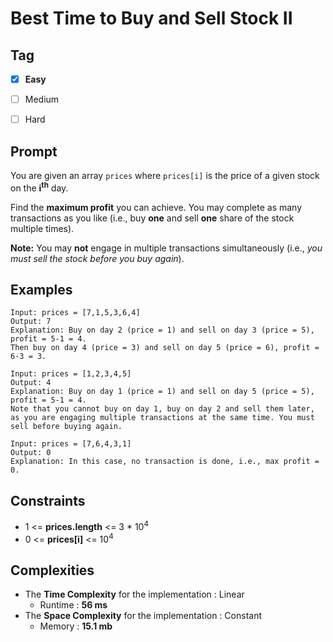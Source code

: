 # Best Time to Buy and Sell Stock II
## Tag
- [x] **Easy**
- [ ] Medium  
- [ ] Hard 
  

## Prompt
You are given an array `prices` where `prices[i]` is the price of a given stock on the **i<sup>th</sup>** day.  
  
Find the **maximum profit** you can achieve. You may complete as many transactions as you like (i.e., buy **one** and sell **one** share of the stock multiple times).  
  
**Note:** You may **not** engage in multiple transactions simultaneously (i.e., *you must sell the stock before you buy again*).  
  
## Examples
```
Input: prices = [7,1,5,3,6,4]
Output: 7
Explanation: Buy on day 2 (price = 1) and sell on day 3 (price = 5), profit = 5-1 = 4.
Then buy on day 4 (price = 3) and sell on day 5 (price = 6), profit = 6-3 = 3.
```
```
Input: prices = [1,2,3,4,5]
Output: 4
Explanation: Buy on day 1 (price = 1) and sell on day 5 (price = 5), profit = 5-1 = 4.
Note that you cannot buy on day 1, buy on day 2 and sell them later, as you are engaging multiple transactions at the same time. You must sell before buying again.
```
```
Input: prices = [7,6,4,3,1]
Output: 0
Explanation: In this case, no transaction is done, i.e., max profit = 0.
```
  
## Constraints
* 1 <= **prices.length** <= 3 * 10<sup>4</sup>
* 0 <= **prices[i]** <= 10<sup>4</sup>
  
## Complexities
* The **Time Complexity** for the implementation : Linear
  * Runtime : **56 ms**  
* The **Space Complexity** for the implementation : Constant
  * Memory : **15.1 mb**